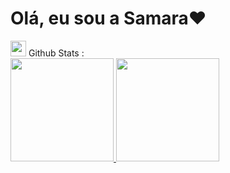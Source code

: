 <h1>Olá, eu sou a Samara❤</h1>





<summary>
  <img src="https://media.giphy.com/media/cj87CxfRtrUifF3Ryk/giphy.gif" height="25">
  <span> Github Stats :</span>
</summary> 

<div>
<a href="https://jonathasportifolio2.vercel.app/">
  <img height="165em" display="inline-block" src="https://github-readme-stats.vercel.app/api?username=samarahcristiny&show_icons=true&theme=react&include_all_commits=true&count_private=true"/>
  <img height="165em" src="https://github-readme-stats.vercel.app/api/top-langs/?username=samarahcristiny&layout=compact&langs_count=7&theme=react&include_all_commits"/>
 </a>
</div>


